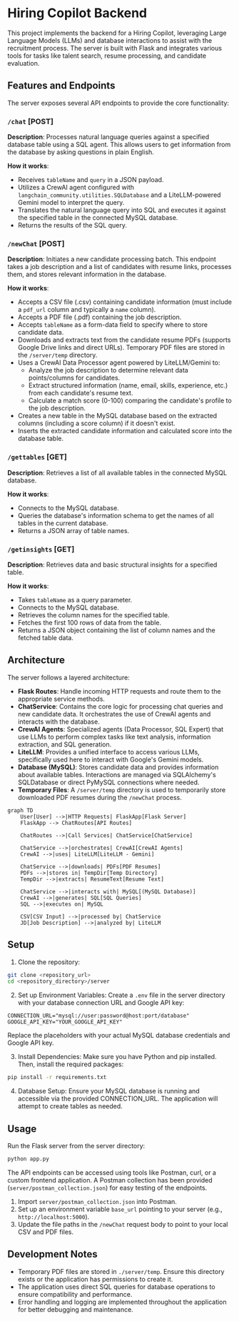 # Hiring Copilot Backend

This project implements the backend for a Hiring Copilot, leveraging Large Language Models (LLMs) and database interactions to assist with the recruitment process. The server is built with Flask and integrates various tools for tasks like talent search, resume processing, and candidate evaluation.

## Features and Endpoints

The server exposes several API endpoints to provide the core functionality:

### `/chat` [POST]
**Description**: Processes natural language queries against a specified database table using a SQL agent. This allows users to get information from the database by asking questions in plain English.

**How it works**:
- Receives `tableName` and `query` in a JSON payload.
- Utilizes a CrewAI agent configured with `langchain_community.utilities.SQLDatabase` and a LiteLLM-powered Gemini model to interpret the query.
- Translates the natural language query into SQL and executes it against the specified table in the connected MySQL database.
- Returns the results of the SQL query.

### `/newChat` [POST]
**Description**: Initiates a new candidate processing batch. This endpoint takes a job description and a list of candidates with resume links, processes them, and stores relevant information in the database.

**How it works**:
- Accepts a CSV file (.csv) containing candidate information (must include a `pdf_url` column and typically a `name` column).
- Accepts a PDF file (.pdf) containing the job description.
- Accepts `tableName` as a form-data field to specify where to store candidate data.
- Downloads and extracts text from the candidate resume PDFs (supports Google Drive links and direct URLs). Temporary PDF files are stored in the `/server/temp` directory.
- Uses a CrewAI Data Processor agent powered by LiteLLM/Gemini to:
  - Analyze the job description to determine relevant data points/columns for candidates.
  - Extract structured information (name, email, skills, experience, etc.) from each candidate's resume text.
  - Calculate a match score (0-100) comparing the candidate's profile to the job description.
- Creates a new table in the MySQL database based on the extracted columns (including a score column) if it doesn't exist.
- Inserts the extracted candidate information and calculated score into the database table.

### `/gettables` [GET]
**Description**: Retrieves a list of all available tables in the connected MySQL database.

**How it works**:
- Connects to the MySQL database.
- Queries the database's information schema to get the names of all tables in the current database.
- Returns a JSON array of table names.

### `/getinsights` [GET]
**Description**: Retrieves data and basic structural insights for a specified table.

**How it works**:
- Takes `tableName` as a query parameter.
- Connects to the MySQL database.
- Retrieves the column names for the specified table.
- Fetches the first 100 rows of data from the table.
- Returns a JSON object containing the list of column names and the fetched table data.

## Architecture

The server follows a layered architecture:

- **Flask Routes**: Handle incoming HTTP requests and route them to the appropriate service methods.
- **ChatService**: Contains the core logic for processing chat queries and new candidate data. It orchestrates the use of CrewAI agents and interacts with the database.
- **CrewAI Agents**: Specialized agents (Data Processor, SQL Expert) that use LLMs to perform complex tasks like text analysis, information extraction, and SQL generation.
- **LiteLLM**: Provides a unified interface to access various LLMs, specifically used here to interact with Google's Gemini models.
- **Database (MySQL)**: Stores candidate data and provides information about available tables. Interactions are managed via SQLAlchemy's SQLDatabase or direct PyMySQL connections where needed.
- **Temporary Files**: A `/server/temp` directory is used to temporarily store downloaded PDF resumes during the `/newChat` process.

```mermaid
graph TD
    User[User] -->|HTTP Requests| FlaskApp[Flask Server]
    FlaskApp --> ChatRoutes[API Routes]
    
    ChatRoutes -->|Call Services| ChatService[ChatService]
    
    ChatService -->|orchestrates| CrewAI[CrewAI Agents]
    CrewAI -->|uses| LiteLLM[LiteLLM - Gemini]
    
    ChatService -->|downloads| PDFs[PDF Resumes]
    PDFs -->|stores in| TempDir[Temp Directory]
    TempDir -->|extracts| ResumeText[Resume Text]
    
    ChatService -->|interacts with| MySQL[(MySQL Database)]
    CrewAI -->|generates| SQL[SQL Queries]
    SQL -->|executes on| MySQL
    
    CSV[CSV Input] -->|processed by| ChatService
    JD[Job Description] -->|analyzed by| LiteLLM
```

## Setup

1. Clone the repository:
```bash
git clone <repository_url>
cd <repository_directory>/server
```

2. Set up Environment Variables:
Create a `.env` file in the server directory with your database connection URL and Google API key:
```
CONNECTION_URL="mysql://user:password@host:port/database"
GOOGLE_API_KEY="YOUR_GOOGLE_API_KEY"
```
Replace the placeholders with your actual MySQL database credentials and Google API key.

3. Install Dependencies:
Make sure you have Python and pip installed. Then, install the required packages:
```bash
pip install -r requirements.txt
```

4. Database Setup:
Ensure your MySQL database is running and accessible via the provided CONNECTION_URL. The application will attempt to create tables as needed.

## Usage

Run the Flask server from the server directory:
```bash
python app.py
```

The API endpoints can be accessed using tools like Postman, curl, or a custom frontend application. A Postman collection has been provided (`server/postman_collection.json`) for easy testing of the endpoints.

1. Import `server/postman_collection.json` into Postman.
2. Set up an environment variable `base_url` pointing to your server (e.g., `http://localhost:5000`).
3. Update the file paths in the `/newChat` request body to point to your local CSV and PDF files.

## Development Notes

- Temporary PDF files are stored in `./server/temp`. Ensure this directory exists or the application has permissions to create it.
- The application uses direct SQL queries for database operations to ensure compatibility and performance.
- Error handling and logging are implemented throughout the application for better debugging and maintenance. 